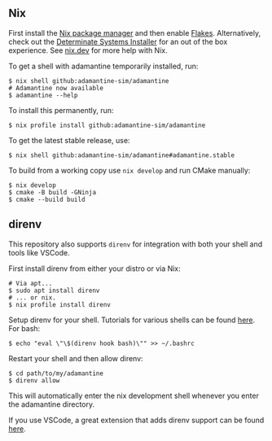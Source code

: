## Nix

First install the [Nix package manager][NIX] and then enable [Flakes][Flakes].
Alternatively, check out the [Determinate Systems Installer][Determinate] for
an out of the box experience. See [nix.dev][nix.dev] for more help with Nix.

To get a shell with adamantine temporarily installed, run:

    $ nix shell github:adamantine-sim/adamantine
    # Adamantine now available
    $ adamantine --help

To install this permanently, run:

    $ nix profile install github:adamantine-sim/adamantine

To get the latest stable release, use:

    $ nix shell github:adamantine-sim/adamantine#adamantine.stable

To build from a working copy use `nix develop` and run CMake manually:

    $ nix develop
    $ cmake -B build -GNinja
    $ cmake --build build

## direnv

This repository also supports `direnv` for integration with both your shell and
tools like VSCode.

First install direnv from either your distro or via Nix:

    # Via apt...
    $ sudo apt install direnv
    # ... or nix.
    $ nix profile install direnv

Setup direnv for your shell. Tutorials for various shells can be found
[here][DirenvHook]. For bash:

    $ echo "eval \"\$(direnv hook bash)\"" >> ~/.bashrc

Restart your shell and then allow direnv:

    $ cd path/to/my/adamantine
    $ direnv allow

This will automatically enter the nix development shell whenever you enter the
adamantine directory.

If you use VSCode, a great extension that adds direnv support can be found
[here][DirenvVSCode].


[NIX]: https://nixos.org/download.html
[Flakes]: https://nixos.wiki/wiki/Flakes
[nix.dev]: https://nix.dev
[Determinate]: https://github.com/DeterminateSystems/nix-installer
[DirenvHook]: https://direnv.net/docs/hook.html
[DirenvVSCode]: https://marketplace.visualstudio.com/items?itemName=mkhl.direnv
